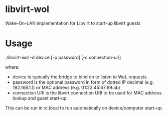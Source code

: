 # libvirt-wol
Wake-On-LAN implementation for Libvirt to start-up libvirt guests
# Usage

./libvirt-wol -d device [-p password] [-c connection-uri]

where:
- device is typically the bridge to bind on to listen to WoL requests.
- password is the optional password in form of dotted IP decimal (e.g. 192.168.1.1) or MAC address (e.g. 01:23:45:67:89:ab)
- connection URI is the libvirt connection URI to be used for MAC address lookup and guest start-up.

This can be run in rc.local to run automatically on device/computer start-up.

